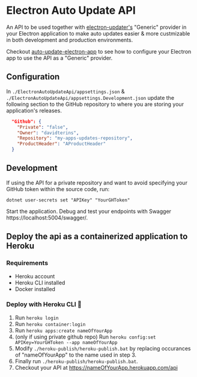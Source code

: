 # Electron Auto Update API

An API to be used together with [electron-updater's](github.com/Squirrel/Squirrel.Windows/blob/develop/src/Squirrel/UpdateManager.cs) "Generic" provider in your Electron application to make auto updates easier & more custmizable in both development and production environments.

Checkout [auto-update-electron-app](https://github.com/davidterins/auto-update-electron-app) to see how to configure your Electron app to use the API as a "Generic" provider.

## Configuration

In `./ElectronAutoUpdateApi/appsettings.json` & `./ElectronAutoUpdateApi/appsettings.Development.json` update the following section to the GitHub repository to where you are storing your application's releases.

```json
  "Github": {
    "Private": "false",
    "Owner": "davidterins",
    "Repository": "my-apps-updates-repository",
    "ProductHeader": "AProductHeader"
  }
```

## Development

If using the API for a private repository and want to avoid specifying your GitHub token within the source code, run:

```dotnet
dotnet user-secrets set "APIKey" "YourGHToken"
```

Start the application. Debug and test your endpoints with Swagger https://localhost:5004/swagger/.

## Deploy the api as a containerized application to Heroku

### Requirements

- Heroku account
- Heroku CLI installed
- Docker installed

### Deploy with Heroku CLI 🚀

1. Run `heroku login`
2. Run `heroku container:login`
3. Run `heroku apps:create nameOfYourApp`
4. (only if using private github repo) Run `heroku config:set APIKey=YourGHToken --app nameOfYourApp`
5. Modify `./heroku-publish/heroku-publish.bat` by replacing occurances of "nameOfYourApp" to the name used in step 3.
6. Finally run `./heroku-publish/heroku-publish.bat`.
7. Checkout your API at https://nameOfYourApp.herokuapp.com/api
